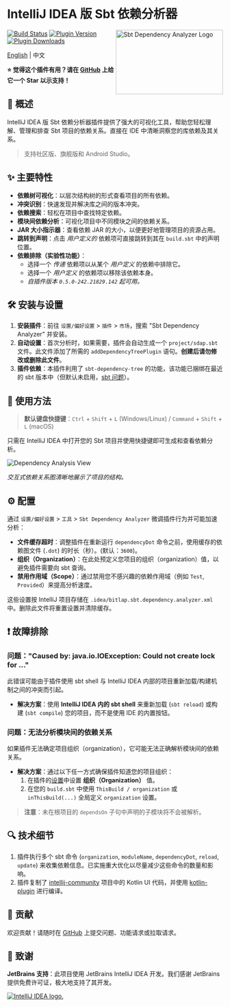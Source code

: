 # IntelliJ IDEA 版 Sbt 依赖分析器

<img src="./logo.svg" width="250" height="150" alt="Sbt Dependency Analyzer Logo" align="right" />

[![Build Status](https://github.com/bitlap/intellij-sbt-dependency-analyzer/actions/workflows/ScalaCI.yml/badge.svg)](https://github.com/bitlap/intellij-sbt-dependency-analyzer/actions/workflows/ScalaCI.yml)
[![Plugin Version](https://img.shields.io/jetbrains/plugin/v/22427-sbt-dependency-analyzer?label=Version)](https://plugins.jetbrains.com/plugin/22427-sbt-dependency-analyzer/versions)
[![Plugin Downloads](https://img.shields.io/jetbrains/plugin/d/22427?label=Downloads)](https://plugins.jetbrains.com/plugin/22427-sbt-dependency-analyzer)

[English](README.md) | 中文

**⭐ 觉得这个插件有用？请在 [GitHub](https://github.com/bitlap/intellij-sbt-dependency-analyzer) 上给它一个 Star 以示支持！**

## 🚀 概述

IntelliJ IDEA 版 Sbt 依赖分析器插件提供了强大的可视化工具，帮助您轻松理解、管理和排查 Sbt 项目的依赖关系。直接在 IDE 中清晰洞察您的库依赖及其关系。

> 支持社区版、旗舰版和 Android Studio。

## ✨ 主要特性

*   **依赖树可视化**：以层次结构树的形式查看项目的所有依赖。
*   **冲突识别**：快速发现并解决库之间的版本冲突。
*   **依赖搜索**：轻松在项目中查找特定依赖。
*   **模块间依赖分析**：可视化项目中不同模块之间的依赖关系。
*   **JAR 大小指示器**：查看依赖 JAR 的大小，以便更好地管理项目的资源占用。
*   **跳转到声明**：点击 *用户定义的* 依赖项可直接跳转到其在 `build.sbt` 中的声明位置。
*   **依赖排除（实验性功能）**：
    *   选择一个 *传递* 依赖项以从某个 *用户定义* 的依赖中排除它。
    *   选择一个 *用户定义* 的依赖项以移除该依赖本身。
    *   *自插件版本 `0.5.0-242.21829.142` 起可用。*

## 🛠️ 安装与设置

1.  **安装插件**：前往 `设置/偏好设置` > `插件` > `市场`，搜索 "Sbt Dependency Analyzer" 并安装。
2.  **自动设置**：首次分析时，如果需要，插件会自动生成一个 `project/sdap.sbt` 文件。此文件添加了所需的 `addDependencyTreePlugin` 语句。**创建后请勿修改或删除此文件**。
3.  **插件依赖**：本插件利用了 `sbt-dependency-tree` 的功能，该功能已捆绑在最近的 sbt 版本中（但默认未启用，[sbt 问题](https://github.com/sbt/sbt/pull/5880)）。

## 📖 使用方法

> **默认键盘快捷键**：`Ctrl` + `Shift` + `L` (Windows/Linux) / `Command` + `Shift` + `L` (macOS)

只需在 IntelliJ IDEA 中打开您的 Sbt 项目并使用快捷键即可生成和查看依赖分析。

![Dependency Analysis View](https://plugins.jetbrains.com/files/22427/screenshot_064531dc-a3fa-4a8e-9437-7e76defa1f48)

*交互式依赖关系图清晰地展示了项目的结构。*

## ⚙️ 配置 <a id="settings"></a>

通过 `设置/偏好设置` > `工具` > `Sbt Dependency Analyzer` 微调插件行为并可能加速分析：

*   **文件缓存超时**：调整插件在重新运行 `dependencyDot` 命令之前，使用缓存的依赖图文件 (`.dot`) 的时长（秒）。(默认：`3600`)。
*   **组织（Organization）**：在此处预定义您项目的组织（organization）值，以避免插件需要向 sbt 查询。
*   **禁用作用域（Scope）**：通过禁用您不感兴趣的依赖作用域（例如 `Test`, `Provided`）来提高分析速度。

这些设置按 IntelliJ 项目存储在 `.idea/bitlap.sbt.dependency.analyzer.xml` 中。删除此文件将重置设置并清除缓存。

## ❗ 故障排除

### 问题："Caused by: java.io.IOException: Could not create lock for ..."
此错误可能由于插件使用 sbt shell 与 IntelliJ IDEA 内部的项目重新加载/构建机制之间的冲突而引起。
*   **解决方案**：使用 **IntelliJ IDEA 内的 sbt shell** 来重新加载 (`sbt reload`) 或构建 (`sbt compile`) 您的项目，而不是使用 IDE 的内置按钮。


### 问题：无法分析模块间的依赖关系
如果插件无法确定项目组织（organization），它可能无法正确解析模块间的依赖关系。
*   **解决方案**：通过以下任一方式确保插件知道您的项目组织：
    1.  在插件的[设置](#settings)中设置 **组织（Organization）** 值。
    2.  在您的 `build.sbt` 中使用 `ThisBuild / organization` 或 `inThisBuild(...)` 全局定义 `organization` 设置。
> **注意**：未在根项目的 `dependsOn` 子句中声明的子模块将不会被解析。

## 🔍 技术细节

1. 插件执行多个 sbt 命令 (`organization`, `moduleName`, `dependencyDot`, `reload`, `update`) 来收集依赖信息。已实施重大优化以尽量减少这些命令的数量和影响。
2. 插件复制了 [intellij-community](https://github.com/JetBrains/intellij-community) 项目中的 Kotlin UI 代码，并使用 [kotlin-plugin](https://github.com/bitlap/kotlin-plugin) 进行编译。

## 🤝 贡献

欢迎贡献！请随时在 [GitHub](https://github.com/bitlap/intellij-sbt-dependency-analyzer) 上提交问题、功能请求或拉取请求。

## 🙏 致谢

**JetBrains 支持**：此项目使用 JetBrains IntelliJ IDEA 开发。我们感谢 JetBrains 提供免费许可证，极大地支持了其开发。

<a href="www.jetbrains.com">
<img src="https://resources.jetbrains.com/storage/products/company/brand/logos/jb_beam.svg?_gl=1*8f2ovk*_ga*NTY2NTA4Mzg1LjE2NzU3MzgzMTI.*_ga_9J976DJZ68*MTcwMzIwOTE4NS4xODUuMS4xNzAzMjA5NDYzLjI4LjAuMA..&_ga=2.177269094.2105719560.1703209186-566508385.1675738312" alt="IntelliJ IDEA logo.">
</a>

<br />